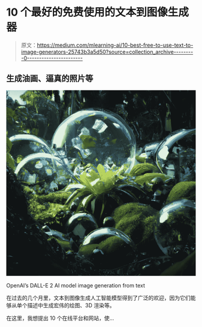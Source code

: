 # 10 个最好的免费使用的文本到图像生成器

> 原文：<https://medium.com/mlearning-ai/10-best-free-to-use-text-to-image-generators-25743b3a5d50?source=collection_archive---------0----------------------->

## 生成油画、逼真的照片等

![](img/4ea345187c46b5f589bbcaed3cf26c45.png)

OpenAI’s DALL-E 2 AI model image generation from text

在过去的几个月里，文本到图像生成人工智能模型得到了广泛的欢迎，因为它们能够从单个描述中生成宏伟的绘图、3D 渲染等。

在这里，我想提出 10 个在线平台和网站，使…